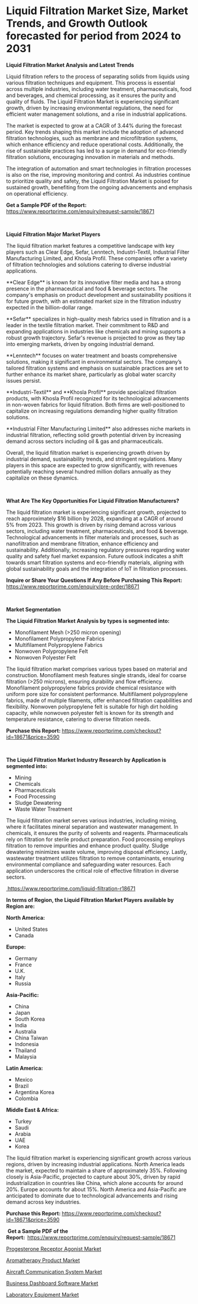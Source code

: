 <p><h1>Liquid Filtration Market Size, Market Trends, and Growth Outlook forecasted for period from 2024 to 2031</h1></p><p><strong>Liquid Filtration Market Analysis and Latest Trends</strong></p>
<p><p>Liquid filtration refers to the process of separating solids from liquids using various filtration techniques and equipment. This process is essential across multiple industries, including water treatment, pharmaceuticals, food and beverages, and chemical processing, as it ensures the purity and quality of fluids. The Liquid Filtration Market is experiencing significant growth, driven by increasing environmental regulations, the need for efficient water management solutions, and a rise in industrial applications.</p><p>The market is expected to grow at a CAGR of 3.44% during the forecast period. Key trends shaping this market include the adoption of advanced filtration technologies, such as membrane and microfiltration systems, which enhance efficiency and reduce operational costs. Additionally, the rise of sustainable practices has led to a surge in demand for eco-friendly filtration solutions, encouraging innovation in materials and methods.</p><p>The integration of automation and smart technologies in filtration processes is also on the rise, improving monitoring and control. As industries continue to prioritize quality and safety, the Liquid Filtration Market is poised for sustained growth, benefiting from the ongoing advancements and emphasis on operational efficiency.</p></p>
<p><strong>Get a Sample PDF of the Report:&nbsp;</strong> <a href="https://www.reportprime.com/enquiry/request-sample/18671?utm_campaign=83&utm_medium=2&utm_source=Github&utm_content=ia&utm_term=21112024&utm_id=liquid-filtration">https://www.reportprime.com/enquiry/request-sample/18671</a></p>
<p>&nbsp;</p>
<p><strong>Liquid Filtration Major Market Players</strong></p>
<p><p>The liquid filtration market features a competitive landscape with key players such as Clear Edge, Sefar, Lenntech, Industri-Textil, Industrial Filter Manufacturing Limited, and Khosla Profil. These companies offer a variety of filtration technologies and solutions catering to diverse industrial applications.</p><p>**Clear Edge** is known for its innovative filter media and has a strong presence in the pharmaceutical and food & beverage sectors. The company's emphasis on product development and sustainability positions it for future growth, with an estimated market size in the filtration industry expected in the billion-dollar range.</p><p>**Sefar** specializes in high-quality mesh fabrics used in filtration and is a leader in the textile filtration market. Their commitment to R&D and expanding applications in industries like chemicals and mining supports a robust growth trajectory. Sefar's revenue is projected to grow as they tap into emerging markets, driven by ongoing industrial demand.</p><p>**Lenntech** focuses on water treatment and boasts comprehensive solutions, making it significant in environmental sectors. The company’s tailored filtration systems and emphasis on sustainable practices are set to further enhance its market share, particularly as global water scarcity issues persist.</p><p>**Industri-Textil** and **Khosla Profil** provide specialized filtration products, with Khosla Profil recognized for its technological advancements in non-woven fabrics for liquid filtration. Both firms are well-positioned to capitalize on increasing regulations demanding higher quality filtration solutions.</p><p>**Industrial Filter Manufacturing Limited** also addresses niche markets in industrial filtration, reflecting solid growth potential driven by increasing demand across sectors including oil & gas and pharmaceuticals.</p><p>Overall, the liquid filtration market is experiencing growth driven by industrial demand, sustainability trends, and stringent regulations. Many players in this space are expected to grow significantly, with revenues potentially reaching several hundred million dollars annually as they capitalize on these dynamics.</p></p>
<p>&nbsp;</p>
<p><strong>What Are The Key Opportunities For Liquid Filtration Manufacturers?</strong></p>
<p><p>The liquid filtration market is experiencing significant growth, projected to reach approximately $16 billion by 2028, expanding at a CAGR of around 5% from 2023. This growth is driven by rising demand across various sectors, including water treatment, pharmaceuticals, and food & beverage. Technological advancements in filter materials and processes, such as nanofiltration and membrane filtration, enhance efficiency and sustainability. Additionally, increasing regulatory pressures regarding water quality and safety fuel market expansion. Future outlook indicates a shift towards smart filtration systems and eco-friendly materials, aligning with global sustainability goals and the integration of IoT in filtration processes.</p></p>
<p><strong>Inquire or Share Your Questions If Any Before Purchasing This Report:</strong> <a href="https://www.reportprime.com/enquiry/pre-order/18671?utm_campaign=83&utm_medium=2&utm_source=Github&utm_content=ia&utm_term=21112024&utm_id=liquid-filtration">https://www.reportprime.com/enquiry/pre-order/18671</a></p>
<p>&nbsp;</p>
<p><strong>Market Segmentation</strong></p>
<p><strong>The Liquid Filtration Market Analysis by types is segmented into:</strong></p>
<p><ul><li>Monofilament Mesh (>250 micron opening)</li><li>Monofilament Polypropylene Fabrics</li><li>Multifilament Polypropylene Fabrics</li><li>Nonwoven Polypropylene Felt</li><li>Nonwoven Polyester Felt</li></ul></p>
<p><p>The liquid filtration market comprises various types based on material and construction. Monofilament mesh features single strands, ideal for coarse filtration (>250 microns), ensuring durability and flow efficiency. Monofilament polypropylene fabrics provide chemical resistance with uniform pore size for consistent performance. Multifilament polypropylene fabrics, made of multiple filaments, offer enhanced filtration capabilities and flexibility. Nonwoven polypropylene felt is suitable for high dirt holding capacity, while nonwoven polyester felt is known for its strength and temperature resistance, catering to diverse filtration needs.</p></p>
<p><strong>Purchase this Report:&nbsp;</strong><a href="https://www.reportprime.com/checkout?id=18671&price=3590&utm_campaign=83&utm_medium=2&utm_source=Github&utm_content=ia&utm_term=21112024&utm_id=liquid-filtration">https://www.reportprime.com/checkout?id=18671&price=3590</a></p>
<p>&nbsp;</p>
<p><strong>The Liquid Filtration Market Industry Research by Application is segmented into:</strong></p>
<p><ul><li>Mining</li><li>Chemicals</li><li>Pharmaceuticals</li><li>Food Processing</li><li>Sludge Dewatering</li><li>Waste Water Treatment</li></ul></p>
<p><p>The liquid filtration market serves various industries, including mining, where it facilitates mineral separation and wastewater management. In chemicals, it ensures the purity of solvents and reagents. Pharmaceuticals rely on filtration for sterile product preparation. Food processing employs filtration to remove impurities and enhance product quality. Sludge dewatering minimizes waste volume, improving disposal efficiency. Lastly, wastewater treatment utilizes filtration to remove contaminants, ensuring environmental compliance and safeguarding water resources. Each application underscores the critical role of effective filtration in diverse sectors.</p></p>
<p><a href="https://www.reportprime.com/liquid-filtration-r18671?utm_campaign=83&utm_medium=2&utm_source=Github&utm_content=ia&utm_term=21112024&utm_id=liquid-filtration">&nbsp;https://www.reportprime.com/liquid-filtration-r18671</a></p>
<p><strong>In terms of Region, the Liquid Filtration Market Players available by Region are:</strong></p>
<p>
    <p> <strong> North America: </strong>
        <ul>
            <li>United States</li>
            <li>Canada</li>
        </ul>
        </p> 
    <p> <strong> Europe: </strong>
        <ul>
            <li>Germany</li>
            <li>France</li>
            <li>U.K.</li>
            <li>Italy</li>
            <li>Russia</li>
        </ul>
        </p> 
    <p> <strong> Asia-Pacific: </strong>
        <ul>
            <li>China</li>
            <li>Japan</li>
            <li>South Korea</li>
            <li>India</li>
            <li>Australia</li>
            <li>China Taiwan</li>
            <li>Indonesia</li>
            <li>Thailand</li>
            <li>Malaysia</li>
        </ul>
        </p> 
    <p> <strong> Latin America: </strong>
        <ul>
            <li>Mexico</li>
            <li>Brazil</li>
            <li>Argentina Korea</li>
            <li>Colombia</li>
        </ul>
        </p> 
    <p> <strong> Middle East & Africa: </strong>
        <ul>
            <li>Turkey</li>
            <li>Saudi</li>
            <li>Arabia</li>
            <li>UAE</li>
            <li>Korea</li>
        </ul>
    </p>
    </p>
<p><p>The liquid filtration market is experiencing significant growth across various regions, driven by increasing industrial applications. North America leads the market, expected to maintain a share of approximately 35%. Following closely is Asia-Pacific, projected to capture about 30%, driven by rapid industrialization in countries like China, which alone accounts for around 20%. Europe accounts for about 15%. North America and Asia-Pacific are anticipated to dominate due to technological advancements and rising demand across key industries.</p></p>
<p><strong>Purchase this Report: </strong><a href="https://www.reportprime.com/checkout?id=18671&price=3590&utm_campaign=83&utm_medium=2&utm_source=Github&utm_content=ia&utm_term=21112024&utm_id=liquid-filtration">https://www.reportprime.com/checkout?id=18671&price=3590</a></p>
<p>&nbsp;<strong>Get a Sample PDF of the Report:&nbsp;&nbsp;</strong><a href="https://www.reportprime.com/enquiry/request-sample/18671?utm_campaign=83&utm_medium=2&utm_source=Github&utm_content=ia&utm_term=21112024&utm_id=liquid-filtration">https://www.reportprime.com/enquiry/request-sample/18671</a></p>
<p><strong></strong></p>
<p><p><a href="https://issuu.com/reportprime-2/docs/progesterone-receptor-agonist-marke_5dc0e5cd4692ab?utm_campaign=83&utm_medium=2&utm_source=Github&utm_content=ia&utm_term=21112024&utm_id=liquid-filtration">Progesterone Receptor Agonist Market</a></p><p><a href="https://issuu.com/reportprime-2/docs/aromatherapy-product-market-size-20_8bc0f024332269?utm_campaign=83&utm_medium=2&utm_source=Github&utm_content=ia&utm_term=21112024&utm_id=liquid-filtration">Aromatherapy Product Market</a></p><p><a href="https://github.com/mharielmesa/Market-Research-Report-List-5/blob/main/aircraft-communication-system-market.md?utm_campaign=83&utm_medium=2&utm_source=Github&utm_content=ia&utm_term=21112024&utm_id=liquid-filtration">Aircraft Communication System Market</a></p><p><a href="https://www.linkedin.com/pulse/business-dashboard-software-market-growth-study-projects-sszye?utm_campaign=83&utm_medium=2&utm_source=Github&utm_content=ia&utm_term=21112024&utm_id=liquid-filtration">Business Dashboard Software Market</a></p><p><a href="https://github.com/dringals/Market-Research-Report-List-6/blob/main/laboratory-equipment-market.md?utm_campaign=83&utm_medium=2&utm_source=Github&utm_content=ia&utm_term=21112024&utm_id=liquid-filtration">Laboratory Equipment Market</a></p></p>